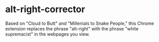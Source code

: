 # alt-right-corrector
Based on "Cloud to Butt" and "Millenials to Snake People," this Chrome extension replaces the phrase "alt-right" with the phrase "white supremacist" in the webpages you view.
